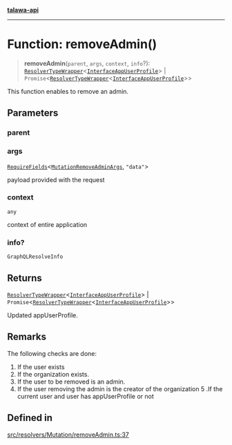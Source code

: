 [**talawa-api**](../../../../README.md)

***

# Function: removeAdmin()

> **removeAdmin**(`parent`, `args`, `context`, `info`?): [`ResolverTypeWrapper`](../../../../types/generatedGraphQLTypes/type-aliases/ResolverTypeWrapper.md)\<[`InterfaceAppUserProfile`](../../../../models/AppUserProfile/interfaces/InterfaceAppUserProfile.md)\> \| `Promise`\<[`ResolverTypeWrapper`](../../../../types/generatedGraphQLTypes/type-aliases/ResolverTypeWrapper.md)\<[`InterfaceAppUserProfile`](../../../../models/AppUserProfile/interfaces/InterfaceAppUserProfile.md)\>\>

This function enables to remove an admin.

## Parameters

### parent

### args

[`RequireFields`](../../../../types/generatedGraphQLTypes/type-aliases/RequireFields.md)\<[`MutationRemoveAdminArgs`](../../../../types/generatedGraphQLTypes/type-aliases/MutationRemoveAdminArgs.md), `"data"`\>

payload provided with the request

### context

`any`

context of entire application

### info?

`GraphQLResolveInfo`

## Returns

[`ResolverTypeWrapper`](../../../../types/generatedGraphQLTypes/type-aliases/ResolverTypeWrapper.md)\<[`InterfaceAppUserProfile`](../../../../models/AppUserProfile/interfaces/InterfaceAppUserProfile.md)\> \| `Promise`\<[`ResolverTypeWrapper`](../../../../types/generatedGraphQLTypes/type-aliases/ResolverTypeWrapper.md)\<[`InterfaceAppUserProfile`](../../../../models/AppUserProfile/interfaces/InterfaceAppUserProfile.md)\>\>

Updated appUserProfile.

## Remarks

The following checks are done:
1. If the user exists
2. If the organization exists.
3. If the user to be removed is an admin.
4. If the user removing the admin is the creator of the organization
5 .If the current user and user has appUserProfile or not

## Defined in

[src/resolvers/Mutation/removeAdmin.ts:37](https://github.com/Suyash878/talawa-api/blob/e4413cec641a837926071678fed3c7f67234e31e/src/resolvers/Mutation/removeAdmin.ts#L37)

